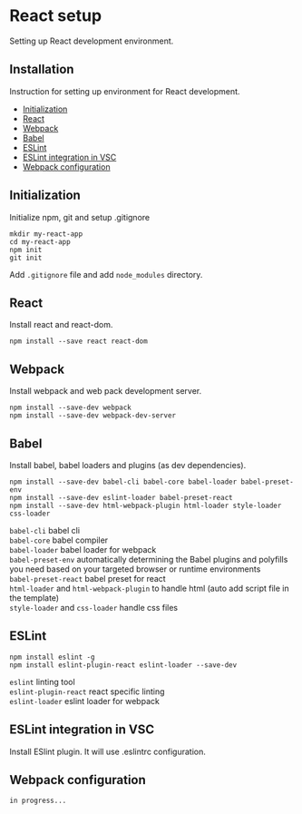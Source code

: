 # React setup

Setting up React development environment.

## Installation

Instruction for setting up environment for React development.

* [Initialization](#initialization)
* [React](#react)
* [Webpack](#webpack)
* [Babel](#babel)
* [ESLint](#eslint)
* [ESLint integration in VSC](#eslint-integration-in-vsc)
* [Webpack configuration](#webpack-configuration)

## Initialization

Initialize npm, git and setup .gitignore

```
mkdir my-react-app
cd my-react-app
npm init
git init 
```

Add `.gitignore` file and add `node_modules` directory. 

## React

Install react and react-dom.

```
npm install --save react react-dom 
```

## Webpack

Install webpack and web pack development server.

```
npm install --save-dev webpack 
npm install --save-dev webpack-dev-server
```


## Babel

Install babel, babel loaders and plugins (as dev dependencies).

```
npm install --save-dev babel-cli babel-core babel-loader babel-preset-env 
npm install --save-dev eslint-loader babel-preset-react
npm install --save-dev html-webpack-plugin html-loader style-loader css-loader
```

`babel-cli` babel cli\
`babel-core` babel compiler\
`babel-loader` babel loader for webpack\
`babel-preset-env` automatically determining the Babel plugins and polyfills you need based on your targeted browser or runtime environments\
`babel-preset-react` babel preset for react\
`html-loader` and `html-webpack-plugin` to handle html (auto add script file in the template)\
`style-loader` and `css-loader` handle css files

## ESLint

```
npm install eslint -g
npm install eslint-plugin-react eslint-loader --save-dev
```

`eslint` linting tool\
`eslint-plugin-react` react specific linting\
`eslint-loader` eslint loader for webpack

## ESLint integration in VSC

Install ESlint plugin. It will use .eslintrc configuration.

## Webpack configuration

```
in progress...
```